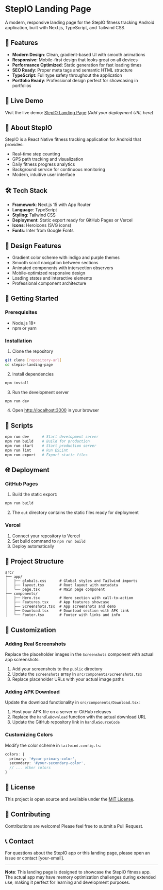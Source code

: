 # StepIO Landing Page

A modern, responsive landing page for the StepIO fitness tracking Android application, built with Next.js, TypeScript, and Tailwind CSS.

## 🌟 Features

- **Modern Design**: Clean, gradient-based UI with smooth animations
- **Responsive**: Mobile-first design that looks great on all devices
- **Performance Optimized**: Static generation for fast loading times
- **SEO Ready**: Proper meta tags and semantic HTML structure
- **TypeScript**: Full type safety throughout the application
- **Portfolio Ready**: Professional design perfect for showcasing in portfolios

## 🚀 Live Demo

Visit the live demo: [StepIO Landing Page](#) _(Add your deployment URL here)_

## 📱 About StepIO

StepIO is a React Native fitness tracking application for Android that provides:

- Real-time step counting
- GPS path tracking and visualization
- Daily fitness progress analytics
- Background service for continuous monitoring
- Modern, intuitive user interface

## 🛠️ Tech Stack

- **Framework**: Next.js 15 with App Router
- **Language**: TypeScript
- **Styling**: Tailwind CSS
- **Deployment**: Static export ready for GitHub Pages or Vercel
- **Icons**: Heroicons (SVG icons)
- **Fonts**: Inter from Google Fonts

## 🎨 Design Features

- Gradient color scheme with indigo and purple themes
- Smooth scroll navigation between sections
- Animated components with intersection observers
- Mobile-optimized responsive design
- Loading states and interactive elements
- Professional component architecture

## 🚀 Getting Started

### Prerequisites

- Node.js 18+
- npm or yarn

### Installation

1. Clone the repository

```bash
git clone [repository-url]
cd stepio-landing-page
```

2. Install dependencies

```bash
npm install
```

3. Run the development server

```bash
npm run dev
```

4. Open [http://localhost:3000](http://localhost:3000) in your browser

## 📝 Scripts

```bash
npm run dev      # Start development server
npm run build    # Build for production
npm run start    # Start production server
npm run lint     # Run ESLint
npm run export   # Export static files
```

## 🌐 Deployment

### GitHub Pages

1. Build the static export:

```bash
npm run build
```

2. The `out` directory contains the static files ready for deployment

### Vercel

1. Connect your repository to Vercel
2. Set build command to `npm run build`
3. Deploy automatically

## 📁 Project Structure

```
src/
├── app/
│   ├── globals.css      # Global styles and Tailwind imports
│   ├── layout.tsx       # Root layout with metadata
│   └── page.tsx         # Main page component
├── components/
│   ├── Hero.tsx         # Hero section with call-to-action
│   ├── Features.tsx     # App features showcase
│   ├── Screenshots.tsx  # App screenshots and demo
│   ├── Download.tsx     # Download section with APK link
│   └── Footer.tsx       # Footer with links and info
```

## 🎯 Customization

### Adding Real Screenshots

Replace the placeholder images in the `Screenshots` component with actual app screenshots:

1. Add your screenshots to the `public` directory
2. Update the `screenshots` array in `src/components/Screenshots.tsx`
3. Replace placeholder URLs with your actual image paths

### Adding APK Download

Update the download functionality in `src/components/Download.tsx`:

1. Host your APK file on a server or GitHub releases
2. Replace the `handleDownload` function with the actual download URL
3. Update the GitHub repository link in `handleSourceCode`

### Customizing Colors

Modify the color scheme in `tailwind.config.ts`:

```typescript
colors: {
  primary: '#your-primary-color',
  secondary: '#your-secondary-color',
  // ... other colors
}
```

## 📄 License

This project is open source and available under the [MIT License](LICENSE).

## 🤝 Contributing

Contributions are welcome! Please feel free to submit a Pull Request.

## 📞 Contact

For questions about the StepIO app or this landing page, please open an issue or contact [your-email].

---

**Note**: This landing page is designed to showcase the StepIO fitness app. The actual app may have memory optimization challenges during extended use, making it perfect for learning and development purposes.
